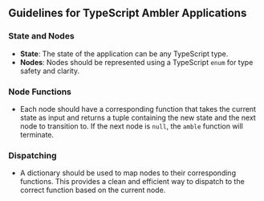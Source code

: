 ## Guidelines for TypeScript Ambler Applications

### State and Nodes

- **State**: The state of the application can be any TypeScript type.
- **Nodes**: Nodes should be represented using a TypeScript `enum` for type safety and clarity.

### Node Functions

- Each node should have a corresponding function that takes the current state as input and returns a tuple containing the new state and the next node to transition to. If the next node is `null`, the `amble` function will terminate.

### Dispatching

- A dictionary should be used to map nodes to their corresponding functions. This provides a clean and efficient way to dispatch to the correct function based on the current node.